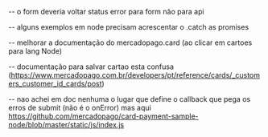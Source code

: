 -- o form deveria voltar status error para form não para api

-- alguns exemplos em node precisam acrescentar o .catch as promises

-- melhorar a documentação do mercadopago.card (ao clicar em cartoes para lang Node)

-- documentação para salvar cartao esta confusa (https://www.mercadopago.com.br/developers/pt/reference/cards/_customers_customer_id_cards/post)

-- nao achei em doc nenhuma o lugar que define o callback que pega os erros de submit (não é o onError) mas aqui https://github.com/mercadopago/card-payment-sample-node/blob/master/static/js/index.js